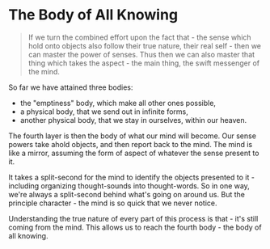 # The Body of All Knowing

> If we turn the combined effort upon the fact that - the sense which hold onto objects also follow their true nature, their real self - then we can master the power of senses. Thus then we can also master that thing which takes the aspect - the main thing, the swift messenger of the mind.

So far we have attained three bodies:
- the "emptiness" body, which make all other ones possible,
- a physical body, that we send out in infinite forms,
- another physical body, that we stay in ourselves, within our heaven.

The fourth layer is then the body of what our mind will become. Our sense powers take ahold objects, and then report back to the mind. The mind is like a mirror, assuming the form of aspect of whatever the sense present to it.

It takes a split-second for the mind to identify the objects presented to it - including organizing thought-sounds into thought-words. So in one way, we're always a split-second behind what's going on around us. But the principle character - the mind is so quick that we never notice.

Understanding the true nature of every part of this process is that - it's still coming from the mind. This allows us to reach the fourth body - the body of all knowing.
